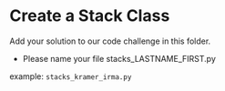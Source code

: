 # Create a Stack Class

Add your solution to our code challenge in this folder.
* Please name your file stacks_LASTNAME_FIRST.py

example:
`stacks_kramer_irma.py`
